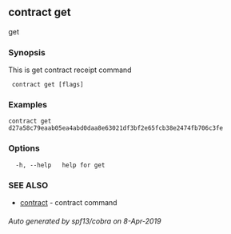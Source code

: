 ##  contract get

get <hash>

### Synopsis

This is get contract receipt command

```
 contract get [flags]
```

### Examples

```
contract get d27a58c79eaab05ea4abd0daa8e63021df3bf2e65fcb38e2474fb706c3fe
```

### Options

```
  -h, --help   help for get
```

### SEE ALSO

* [ contract](_contract.md)	 - contract command

###### Auto generated by spf13/cobra on 8-Apr-2019
